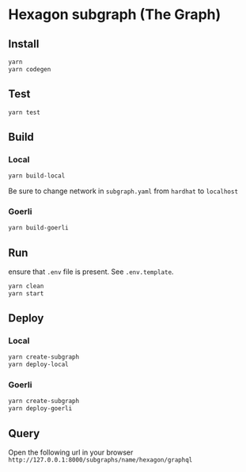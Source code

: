 # Hexagon subgraph (The Graph)

## Install
```bash
yarn
yarn codegen
```

## Test
```bash
yarn test
```

## Build

### Local
```bash
yarn build-local
```
Be sure to change network in `subgraph.yaml` from `hardhat` to `localhost`

### Goerli
```bash
yarn build-goerli
```

## Run
ensure that `.env`  file is present. See `.env.template`.

```bash
yarn clean
yarn start
```
## Deploy
### Local
```bash
yarn create-subgraph
yarn deploy-local
```

### Goerli
```bash
yarn create-subgraph
yarn deploy-goerli
```

## Query
Open the following url in your browser `http://127.0.0.1:8000/subgraphs/name/hexagon/graphql`
